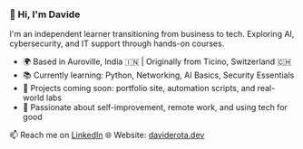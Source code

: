 ### 👋 Hi, I'm Davide

I'm an independent learner transitioning from business to tech. Exploring AI, cybersecurity, and IT support through hands-on courses.

- 🌍 Based in Auroville, India 🇮🇳 | Originally from Ticino, Switzerland 🇨🇭  
- 📚 Currently learning: Python, Networking, AI Basics, Security Essentials  
- 🚀 Projects coming soon: portfolio site, automation scripts, and real-world labs  
- 🧠 Passionate about self-improvement, remote work, and using tech for good  

📫 Reach me on [LinkedIn](https://www.linkedin.com/in/daviderota88/)
🌐 Website: [daviderota.dev](https://daviderota.dev)

